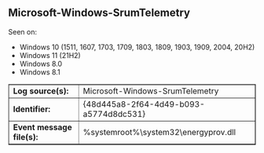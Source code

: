 ## Microsoft-Windows-SrumTelemetry

Seen on:
* Windows 10 (1511, 1607, 1703, 1709, 1803, 1809, 1903, 1909, 2004, 20H2)
* Windows 11 (21H2)
* Windows 8.0
* Windows 8.1

<table border="1" class="docutils">
  <tbody>
    <tr>
      <td><b>Log source(s):</b></td>
      <td>Microsoft-Windows-SrumTelemetry</td>
    </tr>
    <tr>
      <td><b>Identifier:</b></td>
      <td>{48d445a8-2f64-4d49-b093-a5774d8dc531}</td>
    </tr>
    <tr>
      <td><b>Event message file(s):</b></td>
      <td>%systemroot%\system32\energyprov.dll</td>
    </tr>
  </tbody>
</table>

&nbsp;

